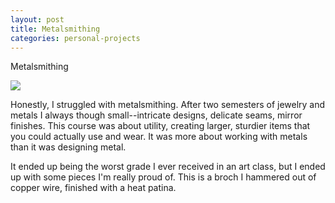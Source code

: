 ```yaml
---
layout: post
title: Metalsmithing
categories: personal-projects
---
```


Metalsmithing

![](https://36.media.tumblr.com/6496dc0721bde1e56e6f64dac0bc7af5/tumblr_nsh823Vstf1rloozgo1_540.jpg)

Honestly, I struggled with metalsmithing. After two semesters of jewelry and metals I always though small--intricate designs, delicate seams, mirror finishes. This course was about utility, creating larger, sturdier items that you could actually use and wear. It was more about working with metals than it was designing metal. 

It ended up being the worst grade I ever received in an art class, but I ended up with some pieces I'm really proud of. This is a broch I hammered out of copper wire, finished with a heat patina.
